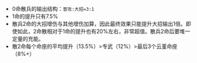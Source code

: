 - 0命散兵的输出结构：`普攻:大招=3:1`
- 1命的提升只有7.5%
- 散兵2命的大招增伤与其他增伤加算，因此最终效果只能提升大招输出1倍。即使如此，2命散相对于1命的提升也有20%左右，非常超值。散兵2命后要堆一定量的充能。
- 散2命每个命座的平均提升（13.5%）>专武（12%）>最后3个云堇命座（8%+）